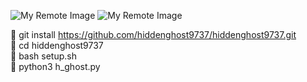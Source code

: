 ![My Remote Image](https://i.postimg.cc/SsBKhnL7/Screenshot-20231220-003811.jpg) ![My Remote Image](https://i.postimg.cc/KvX59QT4/Screenshot-20231219-223028.jpg)




🔴 git install https://github.com/hiddenghost9737/hiddenghost9737.git</br>
🔴 cd hiddenghost9737<br>
🔴 bash setup.sh<br>
🔴 python3 h_ghost.py<br>
